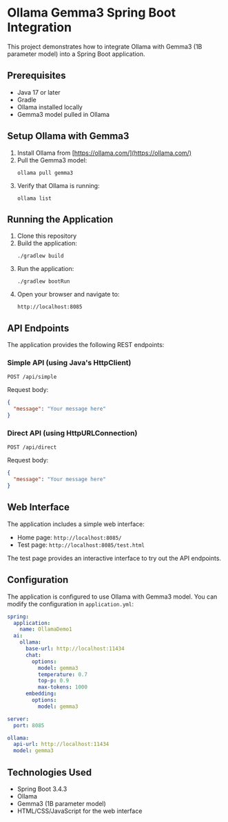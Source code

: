 # Ollama Gemma3 Spring Boot Integration

This project demonstrates how to integrate Ollama with Gemma3 (1B parameter model) into a Spring Boot application.

## Prerequisites

- Java 17 or later
- Gradle
- Ollama installed locally
- Gemma3 model pulled in Ollama

## Setup Ollama with Gemma3

1. Install Ollama from [https://ollama.com/](https://ollama.com/)
2. Pull the Gemma3 model:
   ```
   ollama pull gemma3
   ```
3. Verify that Ollama is running:
   ```
   ollama list
   ```

## Running the Application

1. Clone this repository
2. Build the application:
   ```
   ./gradlew build
   ```
3. Run the application:
   ```
   ./gradlew bootRun
   ```
4. Open your browser and navigate to:
   ```
   http://localhost:8085
   ```

## API Endpoints

The application provides the following REST endpoints:

### Simple API (using Java's HttpClient)

```
POST /api/simple
```
Request body:
```json
{
  "message": "Your message here"
}
```

### Direct API (using HttpURLConnection)

```
POST /api/direct
```
Request body:
```json
{
  "message": "Your message here"
}
```

## Web Interface

The application includes a simple web interface:

- Home page: `http://localhost:8085/`
- Test page: `http://localhost:8085/test.html`

The test page provides an interactive interface to try out the API endpoints.

## Configuration

The application is configured to use Ollama with Gemma3 model. You can modify the configuration in `application.yml`:

```yaml
spring:
  application:
    name: OllamaDemo1
  ai:
    ollama:
      base-url: http://localhost:11434
      chat:
        options:
          model: gemma3
          temperature: 0.7
          top-p: 0.9
          max-tokens: 1000
      embedding:
        options:
          model: gemma3

server:
  port: 8085

ollama:
  api-url: http://localhost:11434
  model: gemma3
```

## Technologies Used

- Spring Boot 3.4.3
- Ollama
- Gemma3 (1B parameter model)
- HTML/CSS/JavaScript for the web interface
